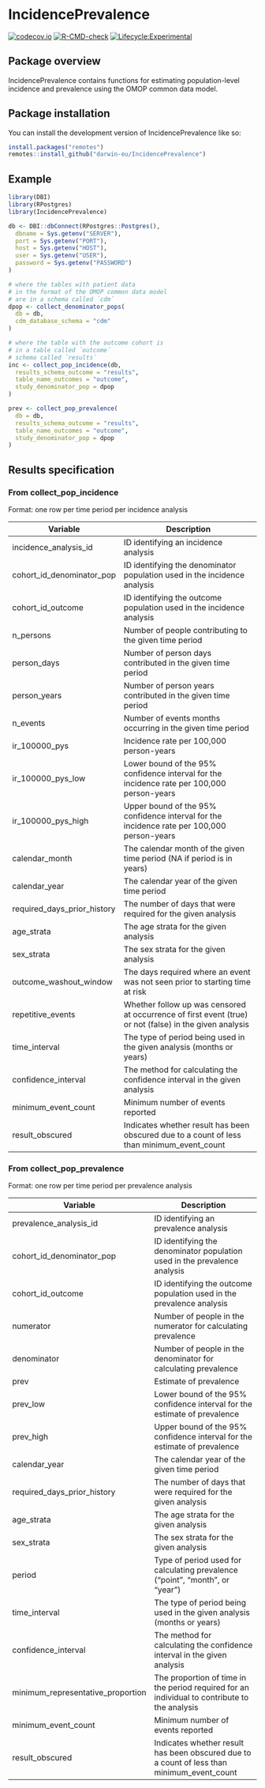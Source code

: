 
<!-- README.md is generated from README.Rmd. Please edit that file -->

# IncidencePrevalence

<!-- badges: start -->

[![codecov.io](https://codecov.io/github/darwin-eu/IncidencePrevalence/coverage.svg?branch=main)](https://codecov.io/github/darwin-eu/IncidencePrevalence?branch=main)
[![R-CMD-check](https://github.com/darwin-eu/IncidencePrevalence/workflows/R-CMD-check/badge.svg)](https://github.com/darwin-eu/IncidencePrevalence/actions)
[![Lifecycle:Experimental](https://img.shields.io/badge/Lifecycle-Experimental-339999)](https://www.tidyverse.org/lifecycle/#experimental)
<!-- badges: end -->

## Package overview

IncidencePrevalence contains functions for estimating population-level
incidence and prevalence using the OMOP common data model.

## Package installation

You can install the development version of IncidencePrevalence like so:

``` r
install.packages("remotes")
remotes::install_github("darwin-eu/IncidencePrevalence")
```

## Example

``` r
library(DBI)
library(RPostgres)
library(IncidencePrevalence)

db <- DBI::dbConnect(RPostgres::Postgres(),
  dbname = Sys.getenv("SERVER"),
  port = Sys.getenv("PORT"),
  host = Sys.getenv("HOST"),
  user = Sys.getenv("USER"),
  password = Sys.getenv("PASSWORD")
)

# where the tables with patient data
# in the format of the OMOP common data model 
# are in a schema called ´cdm´ 
dpop <- collect_denominator_pops(
  db = db,
  cdm_database_schema = "cdm"
)

# where the table with the outcome cohort is 
# in a table called ´outcome´
# schema called ´results´
inc <- collect_pop_incidence(db,
  results_schema_outcome = "results",
  table_name_outcomes = "outcome",
  study_denominator_pop = dpop
)

prev <- collect_pop_prevalence(
  db = db,
  results_schema_outcome = "results",
  table_name_outcomes = "outcome",
  study_denominator_pop = dpop
)
```

## Results specification

### From collect_pop_incidence

Format: one row per time period per incidence analysis

| Variable                    | Description                                                                                             |
|-----------------------------|---------------------------------------------------------------------------------------------------------|
| incidence_analysis_id       | ID identifying an incidence analysis                                                                    |
| cohort_id_denominator_pop   | ID identifying the denominator population used in the incidence analysis                                |
| cohort_id_outcome           | ID identifying the outcome population used in the incidence analysis                                    |
| n_persons                   | Number of people contributing to the given time period                                                  |
| person_days                 | Number of person days contributed in the given time period                                              |
| person_years                | Number of person years contributed in the given time period                                             |
| n_events                    | Number of events months occurring in the given time period                                              |
| ir_100000_pys               | Incidence rate per 100,000 person-years                                                                 |
| ir_100000_pys_low           | Lower bound of the 95% confidence interval for the incidence rate per 100,000 person-years              |
| ir_100000_pys_high          | Upper bound of the 95% confidence interval for the incidence rate per 100,000 person-years              |
| calendar_month              | The calendar month of the given time period (NA if period is in years)                                  |
| calendar_year               | The calendar year of the given time period                                                              |
| required_days_prior_history | The number of days that were required for the given analysis                                            |
| age_strata                  | The age strata for the given analysis                                                                   |
| sex_strata                  | The sex strata for the given analysis                                                                   |
| outcome_washout_window      | The days required where an event was not seen prior to starting time at risk                            |
| repetitive_events           | Whether follow up was censored at occurrence of first event (true) or not (false) in the given analysis |
| time_interval               | The type of period being used in the given analysis (months or years)                                   |
| confidence_interval         | The method for calculating the confidence interval in the given analysis                                |
| minimum_event_count         | Minimum number of events reported                                                                       |
| result_obscured             | Indicates whether result has been obscured due to a count of less than minimum_event_count              |

### From collect_pop_prevalence

Format: one row per time period per prevalence analysis

| Variable                          | Description                                                                                   |
|-----------------------------------|-----------------------------------------------------------------------------------------------|
| prevalence_analysis_id            | ID identifying an prevalence analysis                                                         |
| cohort_id_denominator_pop         | ID identifying the denominator population used in the prevalence analysis                     |
| cohort_id_outcome                 | ID identifying the outcome population used in the prevalence analysis                         |
| numerator                         | Number of people in the numerator for calculating prevalence                                  |
| denominator                       | Number of people in the denominator for calculating prevalence                                |
| prev                              | Estimate of prevalence                                                                        |
| prev_low                          | Lower bound of the 95% confidence interval for the estimate of prevalence                     |
| prev_high                         | Upper bound of the 95% confidence interval for the estimate of prevalence                     |
| calendar_year                     | The calendar year of the given time period                                                    |
| required_days_prior_history       | The number of days that were required for the given analysis                                  |
| age_strata                        | The age strata for the given analysis                                                         |
| sex_strata                        | The sex strata for the given analysis                                                         |
| period                            | Type of period used for calculating prevalence (“point”, “month”, or “year”)                  |
| time_interval                     | The type of period being used in the given analysis (months or years)                         |
| confidence_interval               | The method for calculating the confidence interval in the given analysis                      |
| minimum_representative_proportion | The proportion of time in the period required for an individual to contribute to the analysis |
| minimum_event_count               | Minimum number of events reported                                                             |
| result_obscured                   | Indicates whether result has been obscured due to a count of less than minimum_event_count    |
